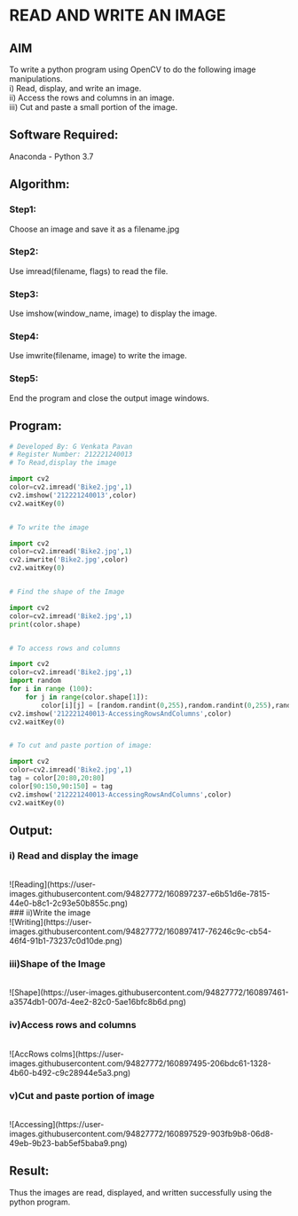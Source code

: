 # READ AND WRITE AN IMAGE
## AIM
To write a python program using OpenCV to do the following image manipulations.<br>
i) Read, display, and write an image.<br>
ii) Access the rows and columns in an image.<br>
iii) Cut and paste a small portion of the image.<br>

## Software Required:
Anaconda - Python 3.7
## Algorithm:
### Step1:
Choose an image and save it as a filename.jpg
### Step2:
Use imread(filename, flags) to read the file.
### Step3:
Use imshow(window_name, image) to display the image.
### Step4:
Use imwrite(filename, image) to write the image.
### Step5:
End the program and close the output image windows.
## Program:
```python
# Developed By: G Venkata Pavan
# Register Number: 212221240013
# To Read,display the image

import cv2
color=cv2.imread('Bike2.jpg',1)
cv2.imshow('212221240013',color)
cv2.waitKey(0)


# To write the image

import cv2
color=cv2.imread('Bike2.jpg',1)
cv2.imwrite('Bike2.jpg',color)
cv2.waitKey(0)


# Find the shape of the Image

import cv2
color=cv2.imread('Bike2.jpg',1)
print(color.shape)


# To access rows and columns

import cv2
color=cv2.imread('Bike2.jpg',1)
import random
for i in range (100):
    for j in range(color.shape[1]):
        color[i][j] = [random.randint(0,255),random.randint(0,255),random.randint(0,255)]
cv2.imshow('212221240013-AccessingRowsAndColumns',color)
cv2.waitKey(0)


# To cut and paste portion of image:

import cv2
color=cv2.imread('Bike2.jpg',1)
tag = color[20:80,20:80]
color[90:150,90:150] = tag
cv2.imshow('212221240013-AccessingRowsAndColumns',color)
cv2.waitKey(0)

```
## Output:

### i) Read and display the image
<br>
![Reading](https://user-images.githubusercontent.com/94827772/160897237-e6b51d6e-7815-44e0-b8c1-2c93e50b855c.png)
<br>
### ii)Write the image
<br>
![Writing](https://user-images.githubusercontent.com/94827772/160897417-76246c9c-cb54-46f4-91b1-73237c0d10de.png)
<br>

### iii)Shape of the Image
<br>
![Shape](https://user-images.githubusercontent.com/94827772/160897461-a3574db1-007d-4ee2-82c0-5ae16bfc8b6d.png)
<br>


### iv)Access rows and columns
<br>
![AccRows colms](https://user-images.githubusercontent.com/94827772/160897495-206bdc61-1328-4b60-b492-c9c28944e5a3.png)
<br>


### v)Cut and paste portion of image
<br>
![Accessing](https://user-images.githubusercontent.com/94827772/160897529-903fb9b8-06d8-49eb-9b23-bab5ef5baba9.png)
<br>

## Result:
Thus the images are read, displayed, and written successfully using the python program.



